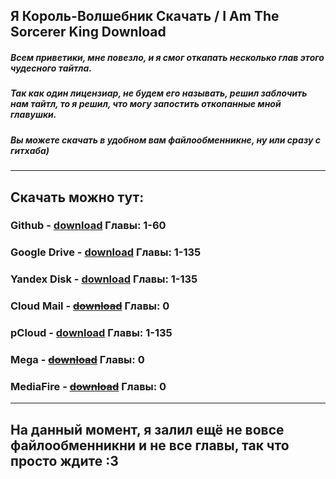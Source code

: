 ## Я Король-Волшебник Cкачать / I Am The Sorcerer King Download

##### Всем приветики, мне повезло, и я смог откапать несколько глав этого чудесного тайтла. 
##### Так как один лицензиар, не будем его называть, решил заблочить нам тайтл, то я решил, что могу запостить откопанные мной главушки.
##### Вы можете скачать в удобном вам файлообменникне, ну или сразу с гитхаба)
____

## Скачать можно тут:

### Github - [download](https://github.com/MrTimoxaYT/I-Am-The-Sorcerer-King-RU/releases) Главы: 1-60

### Google Drive - [download](https://drive.google.com/drive/folders/1JlAMFxVlF7hG7UyceFcYXEC7_s0v0pAh?usp=sharing) Главы: 1-135

### Yandex Disk - [download](https://disk.yandex.ru/d/S33EttjggJSFkg) Главы: 1-135

### Cloud Mail - ~~[download](https://cloud.mail.ru/public/iLbG/St9jeuQAM)~~ Главы: 0

### pCloud - [download](https://e1.pcloud.link/publink/show?code=kZ1ck4Zy0gI9J8TH5XTrtxHM21KoSzT2YKV) Главы: 1-135

### Mega - ~~[download](https://mega.nz/folder/cgMRTAwJ#f4x_voyvJunqxd6XrlZFWQ)~~  Главы: 0

### MediaFire - ~~[download](https://www.mediafire.com/folder/6xg29j9tmkxj2/I+Am+The+Sorcerer+King)~~ Главы: 0
____

## На данный момент, я залил ещё не вовсе файлообменникни и не все главы, так что просто ждите :3


